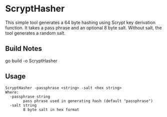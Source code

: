 # ScryptHasher
This simple tool generates a 64 byte hashing using Scrypt key derivation function. It takes a pass phrase and an optional 8 byte salt. Without salt, the tool generates a random salt.

## Build Notes
go build -o ScryptHasher

## Usage
```
ScryptHasher -passphrase <string> -salt <hex string>
Where:  
  -passphrase string 
        pass phrase used in generating hash (default "passphrase")  
  -salt string 
        8 byte salt in hex format     
```
